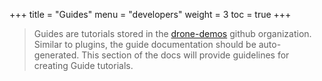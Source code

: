 +++
title = "Guides"
menu = "developers"
weight = 3
toc = true
+++

> Guides are tutorials stored in the [drone-demos](https://github.com/drone-demos) github organization. Similar to plugins, the guide documentation should be auto-generated. This section of the docs will provide guidelines for creating Guide tutorials.
